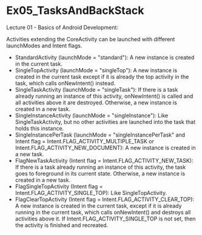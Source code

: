 # Ex05_TasksAndBackStack
Lecture 01 - Basics of Android Development:

Activities extending the CoreActivity can be launched with different launchModes and Intent flags.
- StandardActivity (launchMode = "standard"): A new instance is created in the current task.
- SingleTopActivity (launchMode = "singleTop"): A new instance is created in the current task except if it is already the top activity in the task, which calls onNewIntent() instead.
- SingleTaskActivity (launchMode = "singleTask"): If there is a task already running an instance of this activity, onNewIntent() is called and all activities above it are destroyed. Otherwise, a new instance is created in a new task.
- SingleInstanceActivity (launchMode = "singleInstance"): Like SingleTaskActivity, but no other activities are launched into the task that holds this instance.
- SingleInstancePerTask (launchMode = "singleInstancePerTask" and Intent flag = Intent.FLAG_ACTIVITY_MULTIPLE_TASK or Intent.FLAG_ACTIVITY_NEW_DOCUMENT): A new instance is created in a new task.
- FlagNewTaskActivity (Intent flag = Intent.FLAG_ACTIVITY_NEW_TASK): If there is a task already running an instance of this activity, the task goes to foreground in its current state. Otherwise, a new instance is created in a new task.
- FlagSingleTopActivity (Intent flag = Intent.FLAG_ACTIVITY_SINGLE_TOP): Like SingleTopActivity.
- FlagClearTopActivity (Intent flag = Intent.FLAG_ACTIVITY_CLEAR_TOP): A new instance is created in the current task, except if it is already running in the current task, which calls onNewIntent() and destroys all activities above it. If Intent.FLAG_ACTIVITY_SINGLE_TOP is not set, then the activity is finished and recreated.